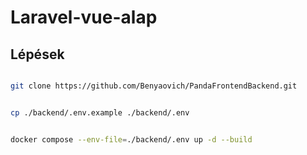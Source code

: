 # Laravel-vue-alap



## Lépések



```bash

git clone https://github.com/Benyaovich/PandaFrontendBackend.git

```
```bash

cp ./backend/.env.example ./backend/.env

```
```bash

docker compose --env-file=./backend/.env up -d --build

```

